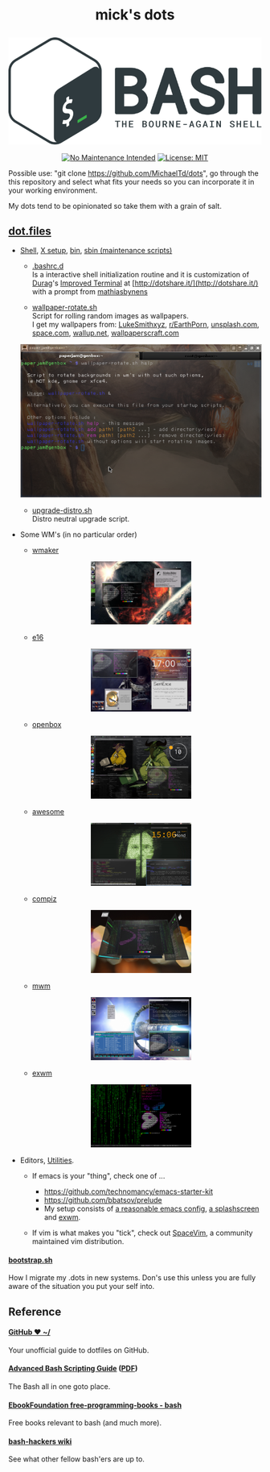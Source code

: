 # <p align="center">mick's dots</p>
<p align="center"><a href="http://www.tldp.org/LDP/abs/html/abs-guide.html"><img alt="bash-logo" src="assets/BASH_logo-transparent-bg-color.svg"></a></p>
<p align="center"><a href="http://unmaintained.tech/"><img alt="No Maintenance Intended" src="http://unmaintained.tech/badge.svg"></a> <a href="https://opensource.org/licenses/MIT"><img alt="License: MIT" src="https://img.shields.io/badge/License-MIT-yellow.svg"></a></p>

  Possible use: "git clone https://github.com/MichaelTd/dots", go through the this repository and select what fits your needs so you can incorporate it in your working environment.

  My dots tend to be opinionated so take them with a grain of salt.

## [dot.files](dot.files)

* [Shell](dot.files/.bash_profile), [X setup](dot.files/.xinitrc), [bin](dot.files/bin/), [sbin (maintenance scripts)](dot.files/sbin/)

  * [.bashrc.d](dot.files/.bashrc.d)
  <br/>Is a interactive shell initialization routine and it is customization of [Durag](http://dotshare.it/~Durag/)'s [Improved Terminal](http://dotshare.it/dots/1027/) at [http://dotshare.it/](http://dotshare.it/) with a prompt from [mathiasbynens](https://github.com/mathiasbynens/dotfiles)

  * [wallpaper-rotate.sh](dot.files/bin/wallpaper-rotate.sh)
  <br/>Script for rolling random images as wallpapers.
  <br/>I get my wallpapers from: [LukeSmithxyz](https://github.com/LukeSmithxyz/wallpapers), [r/EarthPorn](https://www.reddit.com/r/EarthPorn/), [unsplash.com](https://unsplash.com/), [space.com](https://www.space.com/wallpapers), [wallup.net](https://wallup.net/), [wallpaperscraft.com](https://wallpaperscraft.com/)

  <p align="center"><a href="dot.files/bin/wallpaper-rotate.sh"><img alt="Help screen" src="assets/wpr.png"></a></p>

  * [upgrade-distro.sh](dot.files/sbin/upgrade-distro.sh)
  <br/>Distro neutral upgrade script.


* Some WM's (in no particular order)

  * [wmaker](dot.files/GNUstep/)

  <p align="center"><a href="dot.files/GNUstep/"><img width="200" alt="Window Maker" src="assets/wmaker.png"></a></p>

  * [e16](dot.files/.e16/)

  <p align="center"><a href="dot.files/.e16/"><img width="200" alt="e16" src="assets/e16.png"></a></p>

  * [openbox](dot.files/.config/openbox/)

  <p align="center"><a href="dot.files/.config/openbox/"><img width="200" alt="openbox" src="assets/openbox.png"></a></p>

  * [awesome](dot.files/.config/awesome/)

  <p align="center"><a href="dot.files/.config/awesome/"><img width="200" alt="awesome" src="assets/awesome.png"></a></p>

  * [compiz](dot.files/.config/compiz/)

  <p align="center"><a href="dot.files/.config/compiz/"><img width="200" alt="compiz" src="assets/compiz.png"></a></p>

  * [mwm](dot.files/.mwmrc)

  <p align="center"><a href="dot.files/.mwmrc"><img width="200" alt="Motif WM" src="assets/mwm.png"></a></p>

  * [exwm](https://github.com/ch11ng/exwm/wiki)

  <p align="center"><a href="https://github.com/ch11ng/exwm/wiki"><img width="200" alt="emacs(exwm)" src="assets/exwm.png"></a></p>


 * Editors, [Utilities](dot.files/.tmux.conf).

   * If emacs is your "thing", check one of ...

     * https://github.com/technomancy/emacs-starter-kit
     * https://github.com/bbatsov/prelude
     * My setup consists of [a reasonable emacs config](https://github.com/purcell/emacs.d), [a splashscreen](https://github.com/notarock/.emacs.d/blob/master/splash.png) and [exwm](https://github.com/ch11ng/exwm/wiki).

   * If vim is what makes you "tick", check out [SpaceVim](https://github.com/SpaceVim/SpaceVim), a community maintained vim distribution.

#### [bootstrap.sh](bootstrap.sh)
How I migrate my .dots in new systems. Don's use this unless you are fully aware of the situation you put your self into.

## Reference
#### [GitHub ❤ ~/](https://dotfiles.github.io/)
Your unofficial guide to dotfiles on GitHub.

#### [Advanced Bash Scripting Guide](http://www.tldp.org/LDP/abs/html/abs-guide.html) ([PDF](http://www.tldp.org/LDP/abs/abs-guide.pdf))
The Bash all in one goto place.

#### [EbookFoundation free-programming-books - bash](https://github.com/EbookFoundation/free-programming-books/blob/master/free-programming-books.md#bash)
Free books relevant to bash (and much more).

#### [bash-hackers wiki](http://wiki.bash-hackers.org/)
See what other fellow bash'ers are up to.
